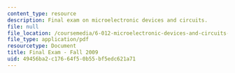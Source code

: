 ```yaml
---
content_type: resource
description: Final exam on microelectronic devices and circuits.
file: null
file_location: /coursemedia/6-012-microelectronic-devices-and-circuits-fall-2009/49456ba2c17664f50b55bf5edc621a71_MIT6_012F09_final.pdf
file_type: application/pdf
resourcetype: Document
title: Final Exam - Fall 2009
uid: 49456ba2-c176-64f5-0b55-bf5edc621a71
---
```

